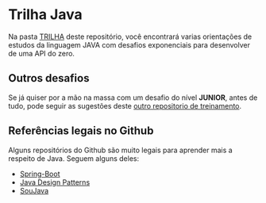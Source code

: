 # Trilha Java

Na pasta [TRILHA](https://github.com/GuillaumeFalourd/java-backend-trail/tree/main/TRILHA) deste repositório, você encontrará varias orientações de estudos da linguagem JAVA com desafios exponenciais para desenvolver de uma API do zero.

## Outros desafios

Se já quiser por a mão na massa com um desafio do nível **JUNIOR**, antes de tudo, pode seguir as sugestões deste [outro repositorio de treinamento](https://github.com/GuillaumeFalourd/java-training-api).

## Referências legais no Github

Alguns repositórios do Github são muito legais para aprender mais a respeito de Java.
Seguem alguns deles:

- [Spring-Boot](https://github.com/spring-projects/spring-boot)
- [Java Design Patterns](https://github.com/iluwatar/java-design-patterns)
- [SouJava](https://github.com/soujava)
